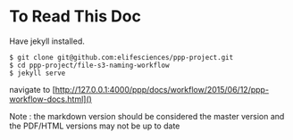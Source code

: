 # To Read This Doc

Have jekyll installed.

	$ git clone git@github.com:elifesciences/ppp-project.git
	$ cd ppp-project/file-s3-naming-workflow
	$ jekyll serve

navigate to [http://127.0.0.1:4000/ppp/docs/workflow/2015/06/12/ppp-workflow-docs.html]()

Note : the markdown version should be considered the master version and the PDF/HTML versions may not be up to date
